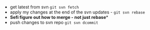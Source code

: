 ﻿
* get latest from svn `git svn fetch`
* apply my changes at the end of the svn updates - `git svn rebase`
* **Sefi figure out how to merge - not just rebase***
* push changes to svn repo `git svn dcommit`

